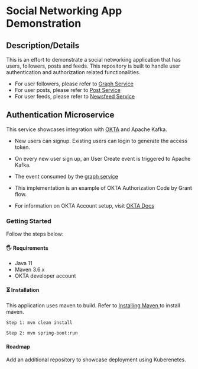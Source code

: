 
<h1 align="left"> Social Networking App Demonstration </h1>

<h2> Description/Details </h2>
This is an effort to demonstrate a social networking application that has users, followers, posts and feeds. This repository is built to handle user authentication and authorization related functionalities.

- For user followers, please refer to <a href="https://github.com/banerjee-ronitb/graph-service"> Graph Service </a>
- For user posts, please refer to <a href="https://github.com/banerjee-ronitb/post-service"> Post Service </a>
- For user feeds, please refer to <a href="https://github.com/banerjee-ronitb/newsfeed-service"> Newsfeed Service </a>

<h2> Authentication Microservice </h2>

This service showcases integration with <a href="https://www.okta.com/">OKTA</a> and Apache Kafka.
 
- New users can signup. Existing users can login to generate the access token.
- On every new user sign up, an User Create event is triggered to Apache Kafka.
- The event consumed by the <a href="https://github.com/banerjee-ronitb/graph-service"> graph service </a>
- This implementation is an example of OKTA Authorization Code by Grant flow.

- For information on OKTA Account setup, visit <a href="https://developer.okta.com/docs/guides/implement-grant-type/authcode/main/"> OKTA Docs </a>

<h3> Getting Started </h3>

Follow the steps below:

<h4> 🖐 Requirements </h4>

- Java 11
- Maven 3.6.x
- OKTA developer account

<h4> ⏳ Installation </h4>

This application uses maven to build. Refer to <a href="https://maven.apache.org/install.html"> Installing Maven </a> to install maven.

```bash
Step 1: mvn clean install
```
```bash
Step 2: mvn spring-boot:run
```
<h4> Roadmap </h4>

Add an additional repository to showcase deployment using Kuberenetes.

